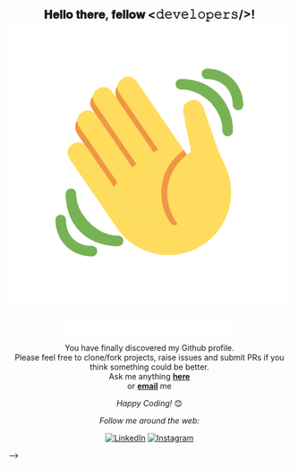<div align="center">
<h2> 𝐇𝐞𝐥𝐥𝐨 𝐭𝐡𝐞𝐫𝐞, 𝐟𝐞𝐥𝐥𝐨𝐰 <𝚍𝚎𝚟𝚎𝚕𝚘𝚙𝚎𝚛𝚜/>! <img src="https://github.com/Nikhil14091997/Code-File/blob/master/wave.gif" width="850px"></h2>
</div>

<div align="center" width="50">

<img src="https://github.com/Nikhil14091997/Code-File/blob/master/result.gif" alt="Welcome!" width="300"/>

</div>

<div align="center">

You have finally discovered my Github profile. <br>
Please feel free to clone/fork projects, raise issues and submit PRs if you think something could be better. <br>
Ask me anything <a href="https://github.com/Nikhil14091997/Nikhil14091997/discussions/1"><b>here</b></a><br>
or <a href="mailto:nikhil14091997@gmail.com"><b>email</b></a> me

<i>Happy Coding!</i> 😊

</div>

<div align="center">





<i>Follow me around the web:</i><br>

  <!-- <a target="_blank" href="https://www.linkedin.com/in/nikhil-kumar-272758136/">🇱​🇮​🇳​🇰​🇪​🇩​🇮​🇳​</a> ●
  <a target="_blank" href="https://www.instagram.com/nikhil_kumar_14/?hl=en">🇮​🇳​🇸​🇹​🇦​🇬​🇷​🇦​🇲​</a> ● -->
  

<a href="https://www.linkedin.com/in/nikhil-kumar-272758136/" target="_blank"><img src="https://img.shields.io/badge/LinkedIn-%230077B5.svg?&style=flat-square&logo=linkedin&logoColor=white" alt="LinkedIn"></a>
<a href="https://www.instagram.com/nikhil_kumar_14/?hl=en" target="_blank"><img src="https://img.shields.io/badge/Instagram-%23E4405F.svg?&style=flat-square&logo=instagram&logoColor=white" alt="Instagram"></a>


</div>

<!--

- 👋 Hi, I’m @Nikhil14091997
- 👀 I’m interested in ...
- 🌱 I’m currently learning ...
- 💞️ I’m looking to collaborate on ...
- 📫 How to reach me ...

<!---
Nikhil14091997/Nikhil14091997 is a ✨ special ✨ repository because its `README.md` (this file) appears on your GitHub profile.
You can click the Preview link to take a look at your changes.
--->

-->
